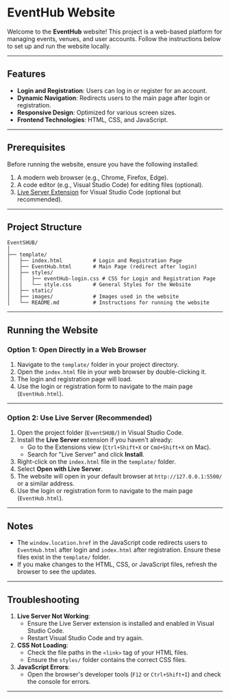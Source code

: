 # EventHub Website

Welcome to the **EventHub** website! This project is a web-based platform for managing events, venues, and user accounts. Follow the instructions below to set up and run the website locally.

---

## Features
- **Login and Registration**: Users can log in or register for an account.
- **Dynamic Navigation**: Redirects users to the main page after login or registration.
- **Responsive Design**: Optimized for various screen sizes.
- **Frontend Technologies**: HTML, CSS, and JavaScript.

---

## Prerequisites
Before running the website, ensure you have the following installed:
1. A modern web browser (e.g., Chrome, Firefox, Edge).
2. A code editor (e.g., Visual Studio Code) for editing files (optional).
3. [Live Server Extension](https://marketplace.visualstudio.com/items?itemName=ritwickdey.LiveServer) for Visual Studio Code (optional but recommended).

---

## Project Structure

    EventSHUB/
    │
    ├── template/
    │   ├── index.html          # Login and Registration Page
    │   ├── EventHub.html       # Main Page (redirect after login)
    │   ├── styles/
    │   │   ├── eventHub-login.css # CSS for Login and Registration Page
    │   │   └── style.css       # General Styles for the Website
    │   ├── static/
    │   ├── images/             # Images used in the website
    │   └── README.md           # Instructions for running the website

---

## Running the Website

### Option 1: Open Directly in a Web Browser
1. Navigate to the `template/` folder in your project directory.
2. Open the `index.html` file in your web browser by double-clicking it.
3. The login and registration page will load.
4. Use the login or registration form to navigate to the main page (`EventHub.html`).

---

### Option 2: Use Live Server (Recommended)
1. Open the project folder (`EventSHUB/`) in Visual Studio Code.
2. Install the **Live Server** extension if you haven't already:
   - Go to the Extensions view (`Ctrl+Shift+X` or `Cmd+Shift+X` on Mac).
   - Search for "Live Server" and click **Install**.
3. Right-click on the `index.html` file in the `template/` folder.
4. Select **Open with Live Server**.
5. The website will open in your default browser at `http://127.0.0.1:5500/` or a similar address.
6. Use the login or registration form to navigate to the main page (`EventHub.html`).

---

## Notes
- The `window.location.href` in the JavaScript code redirects users to `EventHub.html` after login and `index.html` after registration. Ensure these files exist in the `template/` folder.
- If you make changes to the HTML, CSS, or JavaScript files, refresh the browser to see the updates.

---

## Troubleshooting
1. **Live Server Not Working**:
   - Ensure the Live Server extension is installed and enabled in Visual Studio Code.
   - Restart Visual Studio Code and try again.
2. **CSS Not Loading**:
   - Check the file paths in the `<link>` tag of your HTML files.
   - Ensure the `styles/` folder contains the correct CSS files.
3. **JavaScript Errors**:
   - Open the browser's developer tools (`F12` or `Ctrl+Shift+I`) and check the console for errors.

---

